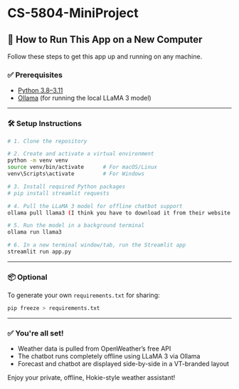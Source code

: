 # CS-5804-MiniProject

## 🚀 How to Run This App on a New Computer

Follow these steps to get this app up and running on any machine.

### ✅ Prerequisites

- [Python 3.8–3.11](https://www.python.org/downloads/)
- [Ollama](https://ollama.com) (for running the local LLaMA 3 model)

---

### 🛠️ Setup Instructions

```bash
# 1. Clone the repository

# 2. Create and activate a virtual environment
python -m venv venv
source venv/bin/activate      # For macOS/Linux
venv\Scripts\activate         # For Windows

# 3. Install required Python packages
# pip install streamlit requests

# 4. Pull the LLaMA 3 model for offline chatbot support
ollama pull llama3 (I think you have to download it from their website https://ollama.com/download)

# 5. Run the model in a background terminal
ollama run llama3

# 6. In a new terminal window/tab, run the Streamlit app
streamlit run app.py
```

---

### 📦 Optional

To generate your own `requirements.txt` for sharing:
```bash
pip freeze > requirements.txt
```

---

### ✅ You're all set!

- Weather data is pulled from OpenWeather’s free API
- The chatbot runs completely offline using LLaMA 3 via Ollama
- Forecast and chatbot are displayed side-by-side in a VT-branded layout

Enjoy your private, offline, Hokie-style weather assistant!
